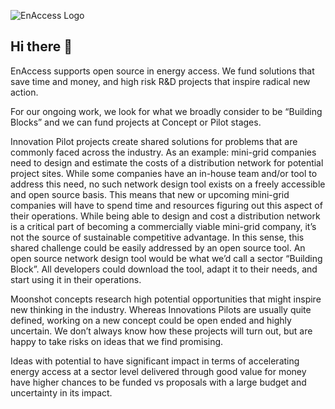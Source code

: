 ![EnAccess Logo](https://github.com/EnAccess/.github/assets/14202480/cea276ce-1566-4458-90ea-15767855daef)

## Hi there 👋

EnAccess supports open source in energy access. 
We fund solutions that save time and money, and high risk R&D projects that inspire radical new action. 

For our ongoing work, we look for what we broadly consider to be “Building Blocks” and we can fund projects at Concept or Pilot stages. 

Innovation Pilot projects create shared solutions for problems that are commonly faced across the industry. 
As an example: mini-grid companies need to design and estimate the costs of a distribution network for potential project sites. 
While some companies have an in-house team and/or tool to address this need, no such network design tool exists on a freely accessible and open source basis. 
This means that new or upcoming mini-grid companies will have to spend time and resources figuring out this aspect of their operations. 
While being able to design and cost a distribution network is a critical part of becoming a commercially viable mini-grid company, it’s not the source of sustainable competitive advantage. 
In this sense, this shared challenge could be easily addressed by an open source tool. 
An open source network design tool would be what we’d call a sector “Building Block”. 
All developers could download the tool, adapt it to their needs, and start using it in their operations. 

Moonshot concepts research high potential opportunities that might inspire new thinking in the industry. 
Whereas Innovations Pilots are usually quite defined, working on a new concept could be open ended and highly uncertain. 
We don’t always know how these projects will turn out, but are happy to take risks on ideas that we find promising. 

Ideas with potential to have significant impact in terms of accelerating energy access at a sector level delivered through good value for money have higher chances to be funded vs proposals with a large budget and uncertainty in its impact.
